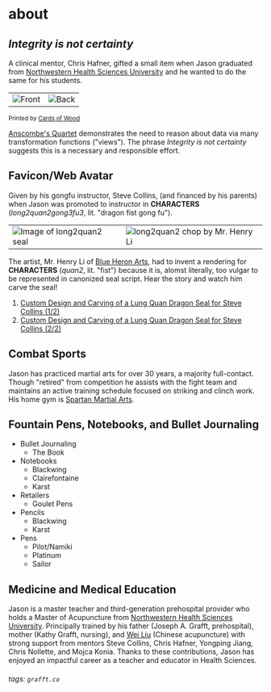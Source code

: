 # about
## *Integrity is not certainty*
A clinical mentor, Chris Hafner, gifted a small item when Jason graduated from [Northwestern Health Sciences University][nwhsu] and he wanted to do the same for his students. 

| | |
|-|-|
|![Front](img/bookmark-front.jpg)|![Back](img/bookmark-back.jpg)|

<small>Printed by [Cards of Wood](https://www.cardsofwood.com/)</small>

[Anscombe's Quartet][quartet] demonstrates the need to reason about data via many transformation functions ("views"). The phrase *Integrity is not certainty* suggests this is a necessary and responsible effort.

## Favicon/Web Avatar
Given by his gongfu instructor, Steve Collins, (and financed by his parents) when Jason was promoted to instructor in **CHARACTERS** (*long2quan2gong3fu3*, lit. "dragon fist gong fu").

|||
|-|-|
|![Image of long2quan2 seal](img/long2quan2_seal.jpg)|![long2quan2 chop by Mr. Henry Li](img/long2quan2_chop.jpg)|

The artist, Mr. Henry Li of [Blue Heron Arts][bha], had to invent a rendering for **CHARACTERS** (*quan2*, lit. "fist") because it is, alomst literally, too vulgar to be represented in canonized seal script. Hear the story and watch him carve the seal!

1. [Custom Design and Carving of a Lung Quan Dragon Seal for Steve Collins (1/2)](https://youtu.be/JCHzsLWwh_k)
1. [Custom Design and Carving of a Lung Quan Dragon Seal for Steve Collins (2/2)](https://youtu.be/PhChzTgj6Qk)

## Combat Sports
Jason has practiced martial arts for over 30 years, a majority full-contact. Though "retired" from competition he assists with the fight team and maintains an active training schedule focused on striking and clinch work. His home gym is [Spartan Martial Arts][sma].

## Fountain Pens, Notebooks, and Bullet Journaling
- Bullet Journaling
    - The Book
- Notebooks
    - Blackwing
    - Clairefontaine
    - Karst
- Retailers
    - Goulet Pens
- Pencils
    - Blackwing
    - Karst
- Pens
    - Pilot/Namiki
    - Platinum
    - Sailor

## Medicine and Medical Education
Jason is a master teacher and third-generation prehospital provider who holds a Master of Acupuncture from [Northwestern Health Sciences University][nwhsu]. Principally trained by his father (Joseph A. Grafft, prehospital), mother (Kathy Grafft, nursing), and [Wei Liu][wla] (Chinese acupuncture) with strong support from mentors Steve Collins, Chris Hafner, Yongping Jiang, Chris Nollette, and Mojca Konia. Thanks to these contributions, Jason has enjoyed an impactful career as a teacher and educator in Health Sciences.

[bha]: https://www.blueheronarts.com/
[nwhsu]: https://www.nwhealth.edu/
[quartet]: https://en.wikipedia.org/wiki/Anscombe%27s_quartet
[sma]: https://spartanmartialartsgym.com/
[wla]: http://weiliuacupuncture.com/

###### tags: `grafft.co`